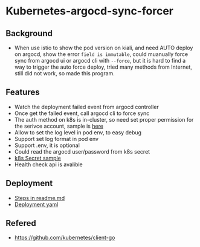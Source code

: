 # Kubernetes-argocd-sync-forcer

## Background

- When use istio to show the pod version on kiali, and need AUTO deploy on argocd, show the error `field is immutable`, could muanually force sync from argocd ui or argocd cli with `--force`, but it is hard to find a way to trigger the auto force deploy, tried many methods from Internet, still did not work, so made this program.

## Features

- Watch the deployment failed event from argocd controller
- Once get the failed event, call argocd cli to force sync
- The auth method on k8s is in-cluster, so need set proper permission for the serivce account, sample is [here](deploy/readme.md)
- Allow to set the log level in pod env, to easy debug
- Support set log format in pod env
- Support .env, it is optional
- Could read the argocd user/password from k8s secret
- [k8s Secret sample](deploy/deployment.yaml)
- Health check api is avalible

## Deployment

- [Steps in readme.md](deploy/readme.md)
- [Deployment yaml](deploy/deployment.yaml)

## Refered

- https://github.com/kubernetes/client-go


